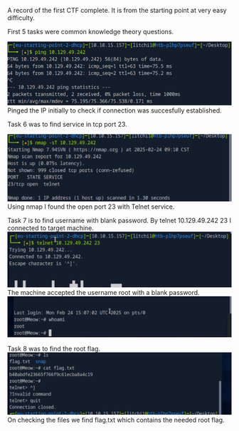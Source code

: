 A record of the first CTF complete. It is from the starting point at very easy difficulty.

First 5 tasks were common knowledge theory questions.

![alt text](<images/2025-02-24 20_39_57-HTB Viewer.png>)
Pinged the IP initially to check if connection was succesfully established.

Task 6 was to find service in tcp port 23.

![alt text](<images/2025-02-24 20_40_38-HTB Viewer.png>)
Using nmap I found the open port 23 with Telnet service.

Task 7 is to find username with blank password.
By telnet 10.129.49.242 23
I connected to target machine. 
![alt text](<images/2025-02-24 20_42_50-HTB Viewer.png>)
The machine accepted the username root with a blank password.
![alt text](<images/2025-02-24 20_43_20-HTB Viewer.png>)

Task 8 was to find the root flag.
![alt text](<images/2025-02-24 20_46_00-HTB Viewer.png>)
On checking the files we find flag.txt which contains the needed root flag.

